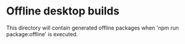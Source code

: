 # Offline desktop builds

This directory will contain generated offline packages when 'npm run package:offline' is executed.
